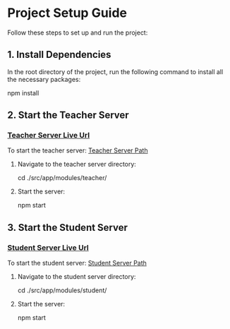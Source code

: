 # Project Setup Guide

Follow these steps to set up and run the project:

## 1. Install Dependencies

In the root directory of the project, run the following command to install all the necessary packages:

npm install

## 2. Start the Teacher Server

### [Teacher Server Live Url](https://assessment-teacher.onrender.com/)

To start the teacher server:
[Teacher Server Path](./src/app/modules/teacher/server.js)

1. Navigate to the teacher server directory:

   cd ./src/app/modules/teacher/

2. Start the server:

   npm start

## 3. Start the Student Server

### [Student Server Live Url](https://assessment-student.onrender.com/)

To start the student server:
[Student Server Path](./src/app/modules/student/server.js)

1. Navigate to the student server directory:

   cd ./src/app/modules/student/

2. Start the server:

   npm start

